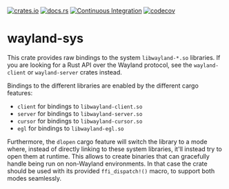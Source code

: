 [![crates.io](http://meritbadge.herokuapp.com/wayland-sys)](https://crates.io/crates/wayland-sys)
[![docs.rs](https://docs.rs/wayland-sys/badge.svg)](https://docs.rs/wayland-sys)
[![Continuous Integration](https://github.com/Smithay/wayland-rs/workflows/Continuous%20Integration/badge.svg)](https://github.com/Smithay/wayland-rs/actions?query=workflow%3A%22Continuous+Integration%22)
[![codecov](https://codecov.io/gh/Smithay/wayland-rs/branch/master/graph/badge.svg)](https://codecov.io/gh/Smithay/wayland-rs)

# wayland-sys

This crate provides raw bindings to the system `libwayland-*.so` libraries. If you are
looking for a Rust API over the Wayland protocol, see the `wayland-client` or `wayland-server`
crates instead.

Bindings to the different libraries are enabled by the different cargo features:

- `client` for bindings to `libwayland-client.so`
- `server` for bindings to `libwayland-server.so`
- `cursor` for bindings to `libwayland-cursor.so`
- `egl` for bindings to `libwayland-egl.so`

Furthermore, the `dlopen` cargo feature will switch the library to a mode where, instead
of directly linking to these system libraries, it'll instead try to open them at runtime.
This allows to create binaries that can gracefully handle being run on non-Wayland
environments. In that case the crate should be used with its provided `ffi_dispatch!()`
macro, to support both modes seamlessly.